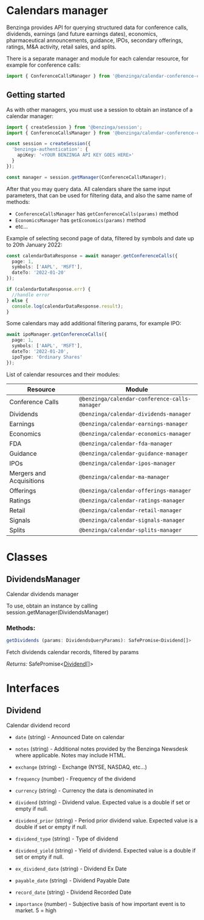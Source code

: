 # Calendars manager

Benzinga provides API for querying structured data for conference calls, dividends, earnings (and future earnings dates), economics, pharmaceutical announcements, guidance, IPOs, secondary offerings, ratings, M&A activity, retail sales, and splits.

There is a separate manager and module for each calendar resource, for example for conference calls:

```ts
import { ConferenceCallsManager } from '@benzinga/calendar-conference-calls-manager'
```

## Getting started

As with other managers, you must use a session to obtain an instance of a calendar manager:

```ts
import { createSession } from '@benzinga/session';
import { ConferenceCallsManager } from '@benzinga/calendar-conference-calls-manager';

const session = createSession({
  'benzinga-authentication': {
    apiKey: '<YOUR BENZINGA API KEY GOES HERE>'
  }
});

const manager = session.getManager(ConferenceCallsManager);
```

After that you may query data. All calendars share the same input parameters, that can be used for filtering data, and also the same name of methods:

* `ConferenceCallsManager` has `getConferenceCalls(params)` method
* `EconomicsManager` has `getEconomics(params)` method
* etc...

Example of selecting second page of data, filtered by symbols and date up to 20th January 2022:

```ts
const calendarDataResponse = await manager.getConferenceCalls({
  page: 1,
  symbols: ['AAPL', 'MSFT'],
  dateTo: '2022-01-20'
});

if (calendarDataResponse.err) {
  //handle error
} else {
  console.log(calendarDataResponse.result);
}
```

Some calendars may add additional filtering params, for example IPO:

```ts
await ipoManager.getConferenceCalls({
  page: 1,
  symbols: ['AAPL', 'MSFT'],
  dateTo: '2022-01-20',
  ipoType: 'Ordinary Shares'
});
```

List of calendar resources and their modules:

| Resource      | Module |
| ----------- | ----------- |
| Conference Calls | `@benzinga/calendar-conference-calls-manager` |
| Dividends | `@benzinga/calendar-dividends-manager` |
| Earnings | `@benzinga/calendar-earnings-manager` |
| Economics | `@benzinga/calendar-economics-manager` |
| FDA | `@benzinga/calendar-fda-manager` |
| Guidance | `@benzinga/calendar-guidance-manager` |
| IPOs | `@benzinga/calendar-ipos-manager` |
| Mergers and Acquisitions | `@benzinga/calendar-ma-manager` |
| Offerings | `@benzinga/calendar-offerings-manager` |
| Ratings | `@benzinga/calendar-ratings-manager` |
| Retail | `@benzinga/calendar-retail-manager` |
| Signals | `@benzinga/calendar-signals-manager` |
| Splits | `@benzinga/calendar-splits-manager` |


# Classes
## DividendsManager
Calendar dividends manager

To use, obtain an instance by calling session.getManager(DividendsManager)

### Methods: 
```ts
getDividends (params: DividendsQueryParams): SafePromise<Dividend[]>
```
Fetch dividends calendar records, filtered by params

*Returns:* SafePromise<[Dividend](#dividend)[]>




# Interfaces
## Dividend
Calendar dividend record

* `date` (string) - Announced Date on calendar

* `notes` (string) - Additional notes provided by the Benzinga Newsdesk where applicable.
Notes may include HTML.

* `exchange` (string) - Exchange (NYSE, NASDAQ, etc...)

* `frequency` (number) - Frequency of the dividend

* `currency` (string) - Currency the data is denominated in

* `dividend` (string) - Dividend value. Expected value is a double if set or empty if null.

* `dividend_prior` (string) - Period prior dividend value. Expected value is a double if set or empty if null.

* `dividend_type` (string) - Type of dividend

* `dividend_yield` (string) - Yield of dividend. Expected value is a double if set or empty if null.

* `ex_dividend_date` (string) - Dividend Ex Date

* `payable_date` (string) - Dividend Payable Date

* `record_date` (string) - Dividend Recorded Date

* `importance` (number) - Subjective basis of how important event is to market. 5 = high

